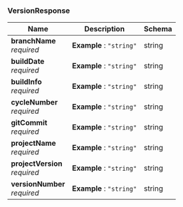 
<a name="versionresponse"></a>
### VersionResponse

|Name|Description|Schema|
|---|---|---|
|**branchName**  <br>*required*|**Example** : `"string"`|string|
|**buildDate**  <br>*required*|**Example** : `"string"`|string|
|**buildInfo**  <br>*required*|**Example** : `"string"`|string|
|**cycleNumber**  <br>*required*|**Example** : `"string"`|string|
|**gitCommit**  <br>*required*|**Example** : `"string"`|string|
|**projectName**  <br>*required*|**Example** : `"string"`|string|
|**projectVersion**  <br>*required*|**Example** : `"string"`|string|
|**versionNumber**  <br>*required*|**Example** : `"string"`|string|



